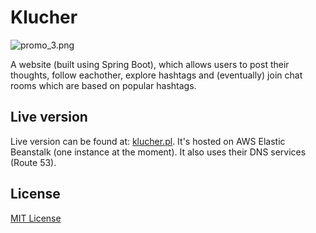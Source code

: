 # Klucher #
![promo_3.png](https://bitbucket.org/repo/kLGgKL/images/3976070418-promo_3.png)

A website (built using Spring Boot), which allows users to post their thoughts, follow eachother, explore hashtags and (eventually) join chat rooms which are based on popular hashtags.

## Live version ##

Live version can be found at: [klucher.pl](klucher.pl). It's hosted on AWS Elastic Beanstalk (one instance at the moment). It also uses their DNS services (Route 53).

## License ##

[MIT License](https://en.wikipedia.org/wiki/MIT_License)